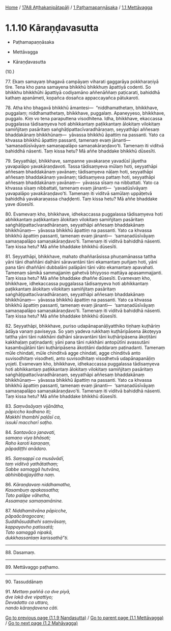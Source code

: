 
[Home](/) / [17A8 Aṭṭhakanipātapāḷi](../../../17A8.md) / [1 Paṭhamapaṇṇāsaka](../../1.md) / [1.1 Mettāvagga](../1.1.md)

# 1.1.10 Kāraṇḍavasutta

* Paṭhamapaṇṇāsaka

* Mettāvagga

* Kāraṇḍavasutta

(10.)

77\. Ekaṃ samayaṃ bhagavā campāyaṃ viharati gaggarāya pokkharaṇiyā tīre. Tena kho pana samayena bhikkhū bhikkhuṃ āpattiyā codenti. So bhikkhu bhikkhūhi āpattiyā codiyamāno aññenāññaṃ paṭicarati, bahiddhā kathaṃ apanāmeti, kopañca dosañca appaccayañca pātukaroti.

78\. Atha kho bhagavā bhikkhū āmantesi—  “niddhamathetaṃ, bhikkhave, puggalaṃ; niddhamathetaṃ, bhikkhave, puggalaṃ. Apaneyyeso, bhikkhave, puggalo. Kiṃ vo tena paraputtena visodhitena. Idha, bhikkhave, ekaccassa puggalassa tādisaṃyeva hoti abhikkantaṃ paṭikkantaṃ ālokitaṃ vilokitaṃ samiñjitaṃ pasāritaṃ saṅghāṭipattacīvaradhāraṇaṃ, seyyathāpi aññesaṃ bhaddakānaṃ bhikkhūnaṃ—  yāvassa bhikkhū āpattiṃ na passanti. Yato ca khvassa bhikkhū āpattiṃ passanti, tamenaṃ evaṃ jānanti—  ‘samaṇadūsīvāyaṃ samaṇapalāpo samaṇakāraṇḍavo’ti. Tamenaṃ iti viditvā bahiddhā nāsenti. Taṃ kissa hetu? Mā aññe bhaddake bhikkhū dūsesīti.

79\. Seyyathāpi, bhikkhave, sampanne yavakaraṇe yavadūsī jāyetha yavapalāpo yavakāraṇḍavoti. Tassa tādisaṃyeva mūlaṃ hoti, seyyathāpi aññesaṃ bhaddakānaṃ yavānaṃ; tādisaṃyeva nāḷaṃ hoti, seyyathāpi aññesaṃ bhaddakānaṃ yavānaṃ; tādisaṃyeva pattaṃ hoti, seyyathāpi aññesaṃ bhaddakānaṃ yavānaṃ—  yāvassa sīsaṃ na nibbattati. Yato ca khvassa sīsaṃ nibbattati, tamenaṃ evaṃ jānanti—  ‘yavadūsīvāyaṃ yavapalāpo yavakāraṇḍavo’ti. Tamenaṃ iti viditvā samūlaṃ uppāṭetvā bahiddhā yavakaraṇassa chaḍḍenti. Taṃ kissa hetu? Mā aññe bhaddake yave dūsesīti.

80\. Evamevaṃ kho, bhikkhave, idhekaccassa puggalassa tādisaṃyeva hoti abhikkantaṃ paṭikkantaṃ ālokitaṃ vilokitaṃ samiñjitaṃ pasāritaṃ saṅghāṭipattacīvaradhāraṇaṃ, seyyathāpi aññesaṃ bhaddakānaṃ bhikkhūnaṃ—  yāvassa bhikkhū āpattiṃ na passanti. Yato ca khvassa bhikkhū āpattiṃ passanti, tamenaṃ evaṃ jānanti—  ‘samaṇadūsīvāyaṃ samaṇapalāpo samaṇakāraṇḍavo’ti. Tamenaṃ iti viditvā bahiddhā nāsenti. Taṃ kissa hetu? Mā aññe bhaddake bhikkhū dūsesīti.

81\. Seyyathāpi, bhikkhave, mahato dhaññarāsissa phuṇamānassa tattha yāni tāni dhaññāni daḷhāni sāravantāni tāni ekamantaṃ puñjaṃ hoti, yāni pana tāni dhaññāni dubbalāni palāpāni tāni vāto ekamantaṃ apavahati. Tamenaṃ sāmikā sammajjaniṃ gahetvā bhiyyoso mattāya apasammajjanti. Taṃ kissa hetu? Mā aññe bhaddake dhaññe dūsesīti. Evamevaṃ kho, bhikkhave, idhekaccassa puggalassa tādisaṃyeva hoti abhikkantaṃ paṭikkantaṃ ālokitaṃ vilokitaṃ samiñjitaṃ pasāritaṃ saṅghāṭipattacīvaradhāraṇaṃ, seyyathāpi aññesaṃ bhaddakānaṃ bhikkhūnaṃ—  yāvassa bhikkhū āpattiṃ na passanti. Yato ca khvassa bhikkhū āpattiṃ passanti, tamenaṃ evaṃ jānanti—  ‘samaṇadūsīvāyaṃ samaṇapalāpo samaṇakāraṇḍavo’ti. Tamenaṃ iti viditvā bahiddhā nāsenti. Taṃ kissa hetu? Mā aññe bhaddake bhikkhū dūsesīti.

82\. Seyyathāpi, bhikkhave, puriso udapānapanāḷiyatthiko tiṇhaṃ kuṭhāriṃ ādāya vanaṃ paviseyya. So yaṃ yadeva rukkhaṃ kuṭhāripāsena ākoṭeyya tattha yāni tāni rukkhāni daḷhāni sāravantāni tāni kuṭhāripāsena ākoṭitāni kakkhaḷaṃ paṭinadanti; yāni pana tāni rukkhāni antopūtīni avassutāni kasambujātāni tāni kuṭhāripāsena ākoṭitāni daddaraṃ paṭinadanti. Tamenaṃ mūle chindati, mūle chinditvā agge chindati, agge chinditvā anto suvisodhitaṃ visodheti, anto suvisodhitaṃ visodhetvā udapānapanāḷiṃ yojeti. Evamevaṃ kho, bhikkhave, idhekaccassa puggalassa tādisaṃyeva hoti abhikkantaṃ paṭikkantaṃ ālokitaṃ vilokitaṃ samiñjitaṃ pasāritaṃ saṅghāṭipattacīvaradhāraṇaṃ, seyyathāpi aññesaṃ bhaddakānaṃ bhikkhūnaṃ—  yāvassa bhikkhū āpattiṃ na passanti. Yato ca khvassa bhikkhū āpattiṃ passanti, tamenaṃ evaṃ jānanti—  ‘samaṇadūsīvāyaṃ samaṇapalāpo samaṇakāraṇḍavo’ti. Tamenaṃ iti viditvā bahiddhā nāsenti. Taṃ kissa hetu? Mā aññe bhaddake bhikkhū dūsesīti.

83\. _Saṃvāsāyaṃ vijānātha,_  
_pāpiccho kodhano iti;_  
_Makkhī thambhī paḷāsī ca,_  
_issukī maccharī saṭho._  


84\. _Santavāco janavati,_  
_samaṇo viya bhāsati;_  
_Raho karoti karaṇaṃ,_  
_pāpadiṭṭhi anādaro._  


85\. _Saṃsappī ca musāvādī,_  
_taṃ viditvā yathātathaṃ;_  
_Sabbe samaggā hutvāna,_  
_abhinibbajjayātha naṃ._  


86\. _Kāraṇḍavaṃ niddhamatha,_  
_Kasambuṃ apakassatha;_  
_Tato palāpe vāhetha,_  
_Assamaṇe samaṇamānine._  


87\. _Niddhamitvāna pāpicche,_  
_pāpaācāragocare;_  
_Suddhāsuddhehi saṃvāsaṃ,_  
_kappayavho patissatā;_  
_Tato samaggā nipakā,_  
_dukkhassantaṃ karissathā”ti._  


---

88\. Dasamaṃ.



---

89\. Mettāvaggo paṭhamo.



---

90\. Tassuddānaṃ



91\. _Mettaṃ paññā ca dve piyā,_  
_dve lokā dve vipattiyo;_  
_Devadatto ca uttaro,_  
_nando kāraṇḍavena cāti._  


[Go to previous page (1.1.9 Nandasutta)](1.1.9.md) / [Go to parent page (1.1 Mettāvagga)](../1.1.md) / [Go to next page (1.2 Mahāvagga)](../1.2.md)


